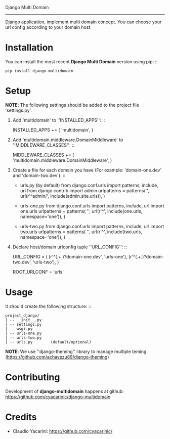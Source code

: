 Django Multi Domain
*******************

Django application, implement multi domain concept. You can choose your url config according to your domain host.

Installation
============

You can install the most recent **Django Multi Domain** version using pip: ::

    pip install django-multidomain

Setup
=====

**NOTE**: The following settings should be added to the project file 'settings.py'.

1. Add 'multidomain' to ''INSTALLED_APPS'': ::

    INSTALLED_APPS += ( 'multidomain', )

2. Add 'multidomain.middleware.DomainMiddleware' to ''MIDDLEWARE_CLASSES'': ::

    MIDDLEWARE_CLASSES += ( 'multidomain.middleware.DomainMiddleware', )

3. Create a file for each domain you have (For example: 'domain-one.dev' and 'domain-two.dev'): ::

    * urls.py   (by default)
        from django.conf.urls import patterns, include, url
        from django.contrib import admin
        urlpatterns = patterns('',
            url(r'^admin/', include(admin.site.urls)),
        )

    * urls-one.py
        from django.conf.urls import patterns, include, url
        import one.urls
        urlpatterns = patterns(
            '',
            url(r'^', include(one.urls, namespace='one')),
        )

    * urls-two.py
        from django.conf.urls import patterns, include, url
        import two.urls
        urlpatterns = patterns(
            '',
            url(r'^', include(two.urls, namespace='one')),
        )

4. Declare host/domain urlconfig tuple ''URL_CONFIG'': ::

    URL_CONFIG = (
        (r'^(.+\.)?domain-one\.dev', 'urls-one'),
        (r'^(.+\.)?domain-two\.dev', 'urls-two'),
    )

    ROOT_URLCONF = 'urls'


Usage
=====

It should create the following structure: ::

    project_django/
    | -- __init__.py
    | -- settings.py
    | -- wsgi.py
    | -- urls-one.py
    | -- urls-two.py
    | -- urls.py        (default/optional)


**NOTE**: We use ''django-theming'' library to manage multiple teming.
(https://github.com/achavezu89/django-theming)


Contributing
============

Development of **django-multidomain** happens at github: https://github.com/cyacarinic/django-multidomain

Credits
=======

* Claudio Yacarini: https://github.com/cyacarinic/
